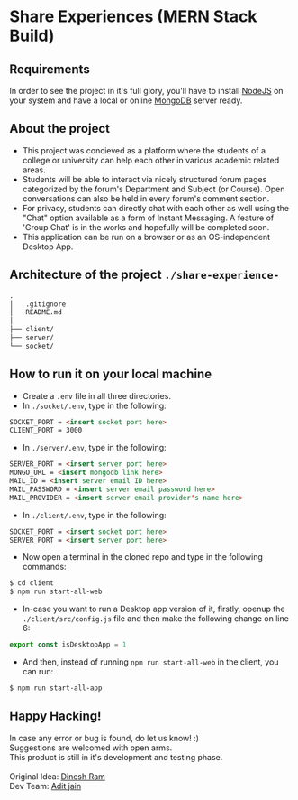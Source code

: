 # Share Experiences (MERN Stack Build)

## Requirements

In order to see the project in it's full glory, you'll have to install <a href='https://nodejs.org/en/'>NodeJS</a> on your system and have a local or online <a href='https://www.mongodb.com/'>MongoDB</a> server ready.

## About the project

- This project was concieved as a platform where the students of a college or university can help each other in various academic related areas.<br />
- Students will be able to interact via nicely structured forum pages categorized by the forum's Department and Subject (or Course). Open conversations can also be held in every forum's comment section.<br />
- For privacy, students can directly chat with each other as well using the "Chat" option available as a form of Instant Messaging. A feature of 'Group Chat' is in the works and hopefully will be completed soon.
- This application can be run on a browser or as an OS-independent Desktop App.
<!-- - The 'Admins' of the website will be able to censor the unrequired posts as well. -->

## Architecture of the project ``./share-experience-``

```html
.
│   .gitignore
│   README.md
│
├── client/
├── server/
└── socket/
```

## How to run it on your local machine
- Create a ``.env`` file in all three directories.
- In ``./socket/.env``, type in the following:
```html
SOCKET_PORT = <insert socket port here>
CLIENT_PORT = 3000
```
- In ``./server/.env``, type in the following:
```html
SERVER_PORT = <insert server port here>
MONGO_URL = <insert mongodb link here>
MAIL_ID = <insert server email ID here>
MAIL_PASSWORD = <insert server email password here>
MAIL_PROVIDER = <insert server email provider's name here>
```
- In ``./client/.env``, type in the following:
```html
SOCKET_PORT = <insert socket port here>
SERVER_PORT = <insert server port here>
```
- Now open a terminal in the cloned repo and type in the following commands:
```sh
$ cd client
$ npm run start-all-web
```
- In-case you want to run a Desktop app version of it, firstly, openup the `./client/src/config.js` file and then make the following change on line 6:
```js
export const isDesktopApp = 1
```
- And then, instead of running `npm run start-all-web` in the client, you can run:
```sh
$ npm run start-all-app
```
<!-- - If you want, you can change the port and mongo DB url in the appropriate locations. -->

## Happy Hacking!
In case any error or bug is found, do let us know! :)<br />
Suggestions are welcomed with open arms.<br />
This product is still in it's development and testing phase.<br /><br />
Original Idea: <a href='https://github.com/dinesh-cpu' target='_blank'>Dinesh Ram</a><br />
Dev Team: <a href='https://github.com/Jadit19' target = '_blank'>Adit jain</a>
